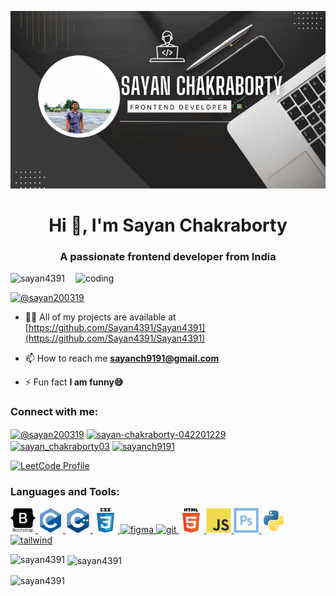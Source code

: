 ![logo](https://github.com/Sayan4391/Sayan4391/blob/main/2%20(4).png)
<h1 align="center">Hi 👋, I'm Sayan Chakraborty</h1>
<h3 align="center">A passionate frontend developer from India</h3>
<img align="right" alt="coding" width="400" src="https://user-images.githubusercontent.com/55389276/140866485-8fb1c876-9a8f-4d6a-98dc-08c4981eaf70.gif">
<p align="left"> <img src="https://komarev.com/ghpvc/?username=sayan4391&label=Profile%20views&color=0e75b6&style=flat" alt="sayan4391" /> </p>

<p align="left"> <a href="https://twitter.com/@sayan200319" target="_blank"><img src="https://img.shields.io/twitter/follow/@sayan200319?logo=twitter&style=for-the-badge" alt="@sayan200319" /></a> </p>

- 👨‍💻 All of my projects are available at [https://github.com/Sayan4391/Sayan4391](https://github.com/Sayan4391/Sayan4391)

- 📫 How to reach me **sayanch9191@gmail.com**

- ⚡ Fun fact **I am funny😅**

<h3 align="left">Connect with me:</h3>
<p align="left">
<a href="https://twitter.com/@sayan200319" target="_blank"><img align="center" src="https://raw.githubusercontent.com/rahuldkjain/github-profile-readme-generator/master/src/images/icons/Social/twitter.svg" alt="@sayan200319" height="30" width="40" /></a>
<a href="https://linkedin.com/in/sayan-chakraborty-042201229" target="_blank"><img align="center" src="https://raw.githubusercontent.com/rahuldkjain/github-profile-readme-generator/master/src/images/icons/Social/linked-in-alt.svg" alt="sayan-chakraborty-042201229" height="30" width="40" /></a>
<a href="https://instagram.com/sayan_chakraborty03" target="_blank"><img align="center" src="https://raw.githubusercontent.com/rahuldkjain/github-profile-readme-generator/master/src/images/icons/Social/instagram.svg" alt="sayan_chakraborty03" height="30" width="40" /></a>
<a href="https://auth.geeksforgeeks.org/user/sayanch9191" target="_blank"><img align="center" src="https://raw.githubusercontent.com/rahuldkjain/github-profile-readme-generator/master/src/images/icons/Social/geeks-for-geeks.svg" alt="sayanch9191" height="30" width="40" /></a>
</p>
<a href="https://leetcode.com/Indiawala_coder/" target="_blank">
    <img src="https://img.shields.io/badge/LeetCode-Indiawala__coder-blue" alt="LeetCode Profile">
</a>

<h3 align="left">Languages and Tools:</h3>
<p align="left"> <a href="https://getbootstrap.com" target="_blank" rel="noreferrer"> <img src="https://raw.githubusercontent.com/devicons/devicon/master/icons/bootstrap/bootstrap-plain-wordmark.svg" alt="bootstrap" width="40" height="40"/> </a> <a href="https://www.cprogramming.com/" target="_blank" rel="noreferrer"> <img src="https://raw.githubusercontent.com/devicons/devicon/master/icons/c/c-original.svg" alt="c" width="40" height="40"/> </a> <a href="https://www.w3schools.com/cpp/" target="_blank" rel="noreferrer"> <img src="https://raw.githubusercontent.com/devicons/devicon/master/icons/cplusplus/cplusplus-original.svg" alt="cplusplus" width="40" height="40"/> </a> <a href="https://www.w3schools.com/css/" target="_blank" rel="noreferrer"> <img src="https://raw.githubusercontent.com/devicons/devicon/master/icons/css3/css3-original-wordmark.svg" alt="css3" width="40" height="40"/> </a> <a href="https://www.figma.com/" target="_blank" rel="noreferrer"> <img src="https://www.vectorlogo.zone/logos/figma/figma-icon.svg" alt="figma" width="40" height="40"/> </a> <a href="https://git-scm.com/" target="_blank" rel="noreferrer"> <img src="https://www.vectorlogo.zone/logos/git-scm/git-scm-icon.svg" alt="git" width="40" height="40"/> </a> <a href="https://www.w3.org/html/" target="_blank" rel="noreferrer"> <img src="https://raw.githubusercontent.com/devicons/devicon/master/icons/html5/html5-original-wordmark.svg" alt="html5" width="40" height="40"/> </a> <a href="https://developer.mozilla.org/en-US/docs/Web/JavaScript" target="_blank" rel="noreferrer"> <img src="https://raw.githubusercontent.com/devicons/devicon/master/icons/javascript/javascript-original.svg" alt="javascript" width="40" height="40"/> </a> <a href="https://www.photoshop.com/en" target="_blank" rel="noreferrer"> <img src="https://raw.githubusercontent.com/devicons/devicon/master/icons/photoshop/photoshop-line.svg" alt="photoshop" width="40" height="40"/> </a> <a href="https://www.python.org" target="_blank" rel="noreferrer"> <img src="https://raw.githubusercontent.com/devicons/devicon/master/icons/python/python-original.svg" alt="python" width="40" height="40"/> </a> <a href="https://tailwindcss.com/" target="_blank" rel="noreferrer"> <img src="https://www.vectorlogo.zone/logos/tailwindcss/tailwindcss-icon.svg" alt="tailwind" width="40" height="40"/> </a> </p>

<p><img align="left" src="https://github-readme-stats.vercel.app/api/top-langs?username=sayan4391&show_icons=true&locale=en&layout=compact" alt="sayan4391" /></p>

<p>&nbsp;<img align="center" src="https://github-readme-stats.vercel.app/api?username=sayan4391&show_icons=true&locale=en" alt="sayan4391" /></p>

<p><img align="center" src="https://github-readme-streak-stats.herokuapp.com/?user=sayan4391&" alt="sayan4391" /></p>

